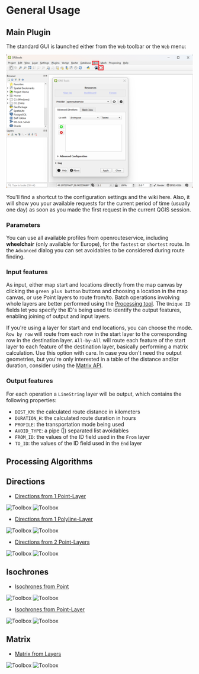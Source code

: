 # General Usage

## Main Plugin

The standard GUI is launched either from the `Web` toolbar or the `Web` menu:

![ORS Tools GUI](https://github.com/GIScience/orstools-qgis-plugin/blob/main/docs/wiki/img/wiki_orstools_01.png)

You'll find a shortcut to the configuration settings and the wiki here. Also, it will show you your available requests for the current period of time (usually one day) as soon as you made the first request in the current QGIS session.

### Parameters

You can use all available profiles from openrouteservice, including **wheelchair** (only available for Europe), for the `fastest` or `shortest` route. In the `Advanced` dialog you can set avoidables to be considered during route finding.

### Input features

As input, either map start and locations directly from the map canvas by clicking the `green plus button` buttons and choosing a location in the map canvas, or use Point layers to route from/to. Batch operations involving whole layers are better performed using the [Processing tool](#routing-processing). The `Unique ID` fields let you specify the ID's being used to identify the output features, enabling joining of output and input layers.

If you're using a layer for start and end locations, you can choose the mode. `Row by row` will route from each row in the start layer to the corresponding row in the destination layer. `All-by-All` will route each feature of the start layer to each feature of the destination layer, basically performing a matrix calculation. Use this option with care. In case you don't need the output geometries, but you're only interested in a table of the distance and/or duration, consider using the [Matrix API](#matrix-processing).

### Output features

For each operation a `LineString` layer will be output, which contains the following properties:

- `DIST_KM`: the calculated route distance in kilometers
- `DURATION_H`: the calculated route duration in hours
- `PROFILE`: the transportation mode being used
- `AVOID_TYPE`: a pipe (|) separated list avoidables
- `FROM_ID`: the values of the ID field used in the `From` layer
- `TO_ID`: the values of the ID field used in the `End` layer

## Processing Algorithms


## Directions
- [Directions from 1 Point-Layer](https://github.com/Merydian/orstools-wiki-test/wiki/directions_from_points_1_layer)
<img src="/img/directions_from_points_1_layer_preview.png" alt="Toolbox">
<img src="/img/directions_from_points_1_layer_toolbox.png" alt="Toolbox">

- [Directions from 1 Polyline-Layer](https://github.com/Merydian/orstools-wiki-test/wiki/directions_from_polylines_layer)
<img src="/img/directions_from_polylines_layer_preview.png" alt="Toolbox">
<img src="/img/directions_from_polylines_layer_toolbox.png" alt="Toolbox">

- [Directions from 2 Point-Layers](https://github.com/Merydian/orstools-wiki-test/wiki/directions_from_points_2_layers)
<img src="/img/directions_from_points_2_layers_preview.png" alt="Toolbox">
<img src="/img/directions_from_points_2_layers_toolbox.png" alt="Toolbox">

## Isochrones
- [Isochrones from Point](https://github.com/Merydian/orstools-wiki-test/wiki/isochrones_from_point)
<img src="/img/isochrones_from_point_preview.png" alt="Toolbox">
<img src="/img/isochrones_from_point_toolbox.png" alt="Toolbox">

- [Isochrones from Point-Layer](https://github.com/Merydian/orstools-wiki-test/wiki/isochrones_from_layer)
<img src="/img/isochrones_from_layer_preview.png" alt="Toolbox">
<img src="/img/isochrones_from_layer_toolbox.png" alt="Toolbox">

## Matrix
- [Matrix from Layers](https://github.com/Merydian/orstools-wiki-test/wiki/matrix_from_layers)
<img src="/img/matrix_from_layers_preview.png" alt="Toolbox">
<img src="/img/matrix_from_layers_toolbox.png" alt="Toolbox">
